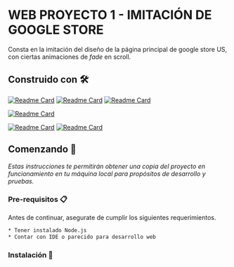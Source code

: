 # WEB PROYECTO 1 - IMITACIÓN DE GOOGLE STORE
Consta en la imitación del diseño de la página principal de google store US, con ciertas animaciones de _fade_ en scroll.

## Construido con 🛠️

[![Readme Card](https://github-readme-stats.vercel.app/api/pin/?theme=calm&username=babel&repo=babel)](https://github.com/babel/babel.git)
[![Readme Card](https://github-readme-stats.vercel.app/api/pin/?theme=calm&username=facebook&repo=react)](https://github.com/facebook/react.git)
[![Readme Card](https://github-readme-stats.vercel.app/api/pin/?theme=calm&username=npm&repo=cli)](https://github.com/npm/cli.git)

[![Readme Card](https://github-readme-stats.vercel.app/api/pin/?theme=calm&username=eslint&repo=eslint)](https://github.com/eslint/eslint.git)

[![Readme Card](https://github-readme-stats.vercel.app/api/pin/?theme=calm&username=michalsnik&repo=aos)](https://github.com/michalsnik/aos.git)
[![Readme Card](https://github-readme-stats.vercel.app/api/pin/?theme=calm&username=webpack&repo=webpack)](https://github.com/webpack/webpack.git)

## Comenzando 🚀
_Estas instrucciones te permitirán obtener una copia del proyecto en funcionamiento en tu máquina local para propósitos de desarrollo y pruebas._

### Pre-requisitos 📋
Antes de continuar, asegurate de cumplir los siguientes requerimientos.

```bash
* Tener instalado Node.js
* Contar con IDE o parecido para desarrollo web 
```
### Instalación 🔧

